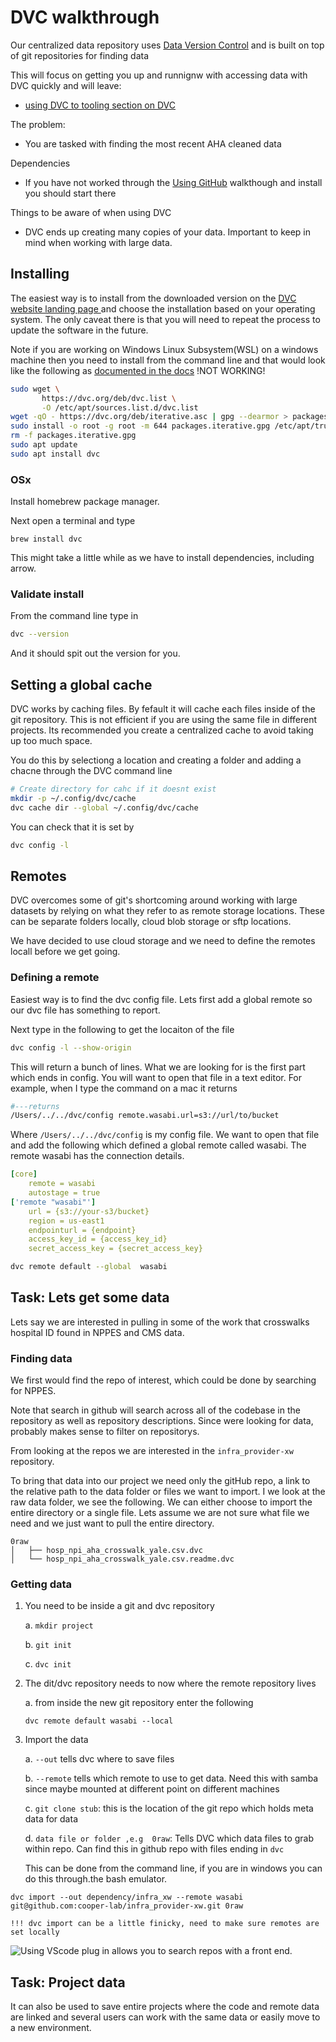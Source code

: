 
# DVC walkthrough 

Our centralized data repository uses [Data Version Control](https://dvc.org/) and is built on top of git repositories for finding data 

This will focus on getting you up and runnignw with accessing data with DVC quickly and will leave: 
 
 - [using DVC to tooling section on DVC](../tooling/dvc_basics.md)
  
 The problem: 
   - You are tasked with finding the most recent AHA cleaned data 

Dependencies 
  - If you have not worked through the [Using GitHub](connecting_to_git.md) walkthough and install you should start there
  
Things to be aware of when using DVC
  - DVC ends up creating many copies of your data. 
    Important to keep in mind when working with large data. 

## Installing 

The easiest way is to install from the downloaded version on the [DVC website landing page ](https://dvc.org/) and choose the installation based on your operating system. 
The only caveat there is that you will need to repeat the process to update the software in the future. 

Note if you are working on Windows Linux Subsystem(WSL) on a windows machine then you need to install from the command line and that would look like the following 
as [documented in the docs](https://dvc.org/doc/install/linux)
!NOT WORKING!
```bash
sudo wget \
       https://dvc.org/deb/dvc.list \
       -O /etc/apt/sources.list.d/dvc.list
wget -qO - https://dvc.org/deb/iterative.asc | gpg --dearmor > packages.iterative.gpg
sudo install -o root -g root -m 644 packages.iterative.gpg /etc/apt/trusted.gpg.d/
rm -f packages.iterative.gpg
sudo apt update
sudo apt install dvc
```

### OSx 

Install homebrew package manager. 


Next open a terminal and type 

```
brew install dvc
```
 
This might take a little while as we have to install dependencies, including arrow. 


### Validate install 

From the command line type in 

```bash 
dvc --version
```

And it should spit out the version for you. 

## Setting a global cache 

DVC works by caching files. By fefault it will cache each files inside of the git repository. This is not efficient if you are using the same file in different projects. Its recommended you create a centralized cache to avoid taking up too much space. 

You do this by selectiong a location and creating a folder and adding a chacne through the DVC command line 
```bash 
# Create directory for cahc if it doesnt exist
mkdir -p ~/.config/dvc/cache
dvc cache dir --global ~/.config/dvc/cache
```
You can check that it is set by 

```bash
dvc config -l
```



## Remotes 

DVC overcomes some of git's shortcoming around working with large datasets by relying on what they refer to as 
remote storage locations. These can be separate folders locally, cloud blob storage or sftp locations. 

We have decided to use cloud storage and we need to define the remotes locall before we get going. 

### Defining a remote 

Easiest way is to find the dvc config file. Lets first add a global remote so our dvc file has something to report.

Next type in the following to get the locaiton of the file

```bash
dvc config -l --show-origin
```
This will return a bunch of lines. What we are looking for is the first part which ends in config. You will want to open that file in 
a text editor. For example, when I type the command on a mac it returns 
```bash
#---returns 
/Users/../../dvc/config	remote.wasabi.url=s3://url/to/bucket
```
Where `/Users/../../dvc/config` is my config file. We want to open that file 
and add the following which defined a global remote called wasabi.  The remote wasabi has the connection details. 

```yaml
[core]
    remote = wasabi
    autostage = true
['remote "wasabi"']
    url = {s3://your-s3/bucket}
    region = us-east1
    endpointurl = {endpoint}
    access_key_id = {access_key_id}
    secret_access_key = {secret_access_key}
```


```bash 
dvc remote default --global  wasabi 
```


## Task: Lets get some data 

Lets say we are interested in pulling in some of the work that crosswalks hospital ID found in NPPES and CMS data. 

### Finding data 

We first would find the repo of interest, which could be done by searching for NPPES. 

Note that search in github will search across all of the codebase in the repository as well as repository descriptions. 
Since were looking for data, probably makes sense to filter on repositorys. 


From looking at the repos we are interested in the `infra_provider-xw` repository. 

To bring that data into our project we need only the gitHub repo, a link to the relative path to the data folder or files we want to import. 
I we look at the raw data folder, we see the following. We can either choose to import the entire directory or a single file. Lets assume we are not sure what file we need and we just 
want to pull the entire directory. 
```
0raw
│   ├── hosp_npi_aha_crosswalk_yale.csv.dvc
│   └── hosp_npi_aha_crosswalk_yale.csv.readme.dvc
```

### Getting data 

1. You need to be inside a git and dvc repository 

    a. `mkdir project`
    
    b. `git init`
    
    c. `dvc init`

2. The dit/dvc repository needs to now where the remote repository lives 

    a. from inside the new git repository enter the following 
    
    ```
    dvc remote default wasabi --local 
    ```

3. Import the data     

    a. `--out` tells dvc where to save files 
    
    b. `--remote` tells which remote to use to get data. Need this with samba since maybe mounted at different point on different machines 
    
    c.  `git clone stub`: this is the location of the git repo which holds meta data for data 
    
    d. `data file or folder ,e.g  0raw`: Tells DVC which data files to grab within repo. Can find this in github repo with files ending in `dvc` 
    
    This can be done from the command line, if you are in windows you can do this through.the bash emulator.

```
dvc import --out dependency/infra_xw --remote wasabi git@github.com:cooper-lab/infra_provider-xw.git 0raw 
```

    !!! dvc import can be a little finicky, need to make sure remotes are set locally 

![Using VScode plug in allows you to search repos with a front end](../assets/dvc_vsvode_within_repo_data_remote.png).

## Task: Project data 

It can also be used to save entire projects where the code and remote data are linked and several users can work with the same 
data or easily move to a new environment.
